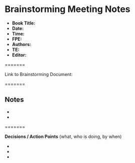 # Brainstorming Meeting Notes 

- **Book Title:** 
- **Date:**
- **Time:** 
- **FPE:** 
- **Authors:** 
- **TE:** 
- **Editor:** 

=======

Link to Brainstorming Document: []()

=======

**Notes**
- 
- 
- 


=======


**Decisions / Action Points** 
(what, who is doing, by when)

- 
- 
- 
